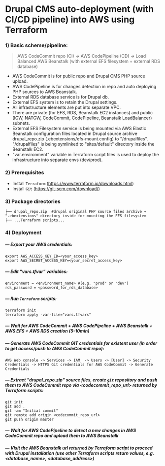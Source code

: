 
# Drupal CMS auto-deployment (with CI/CD pipeline) into AWS using Terraform
### 1) Basic scheme/pipeline:

>AWS CodeCommit repo (CI) -> AWS CodePipeline (CD) -> Load Balanced AWS Beanstalk (with external EFS filesystem + external RDS database)

* AWS CodeCommit is for public repo and Drupal CMS PHP source upload.
* AWS CodePipeline is for changes detection in repo and auto deploying PHP sources to AWS Beanstalk.
* External RDS database service is for Drupal db.
* External EFS system is to retain the Drupal settings.
* All infrastructure elements are put into separate VPC.
* There are private (for EFS, RDS, Beanstalk EC2 instances) and public (IGW, NATGW, CodeCommit, CodePipeline, Beanstalk LoadBalancer) subnets.
* External EFS Filesystem service is being mounted via AWS Elastic Beanstalk configuration files located in Drupal source archive drupal_repo.zip (.ebextensions/efs-mount.config) to "/drupalfiles". "/drupalfiles" is being symlinked to "sites/default" directory inside the Beanstalk EC2.
* "var.environment" variable in Terraform script files is used to deploy the infrastructure into separate envs (dev/prod).

### 2) Prerequisites
 - Install `Terraform` (https://www.terraform.io/downloads.html)
 - Install `Git` (https://git-scm.com/download/)

### 3) Package directories
```
├── drupal_repo.zip  #drupal original PHP source files archive + ".ebextensions" directory inside for mounting the EFS filesystem
├── ...Terraform scripts...
```

### 4) Deployment
##### — Export your AWS credentials:
```
export AWS_ACCESS_KEY_ID=<your_access_key>
export AWS_SECRET_ACCESS_KEY=<your_secret_access_key>
```
##### — Edit "vars.tfvar" variables:

```
environment = <environment_name> #(e.g. "prod" or "dev")
rds_password = <password_for_rds_database>
```
##### — Run `Terraform` scripts:
```
terraform init
terraform apply -var-file="vars.tfvars"
```
##### — Wait for AWS CodeCommit + AWS CodePipeline + AWS Beanstalk + AWS EFS + AWS RDS creation (5-10min)

##### — Generate AWS CodeCommit GIT credentials for existent user (in order to get access/push to AWS CodeCommit repo):
```
AWS Web console -> Services -> IAM  -> Users -> [User] -> Security Credentials -> HTTPS Git credentials for AWS CodeCommit -> Generate Credentials 
```
##### — Extract "drupal_repo.zip" source files, create `git` repository and push them to AWS CodeCommit repo via <codecommit_repo_url> returned by Terraform scripts:
```
git init
git add .
git -am "Initial commit"
git remote add origin <codecommit_repo_url>
git push origin master
```
##### — Wait for AWS CodePipeline to detect a new changes in AWS CodeCommit repo and upload them to AWS Beanstalk

##### — Visit the AWS Beanstalk url returned by Terraform script to proceed with Drupal installation (use other Terraform scripts return values, e.g. <database_name>, <database_address>)


